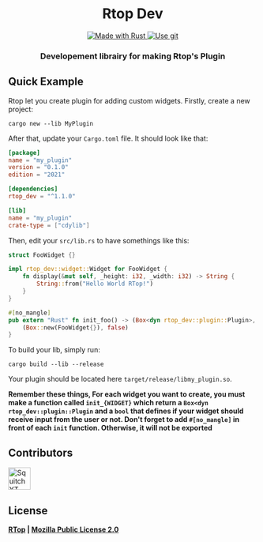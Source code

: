 <h1 align="center">
  Rtop Dev
</h1>
<p align="center">
    <a href="https://www.rust-lang.org/">
        <img src="https://img.shields.io/badge/Rust-000000?style=for-the-badge&logo=rust&logoColor=white" alt="Made with Rust">
    </a>
    <a href="https://github.com/RTopRS/Rtop">
        <img src="https://img.shields.io/badge/Git-F05032?style=for-the-badge&logo=git&logoColor=white" alt="Use git">
    </a>
</p>
<h3 align="center">
    <strong>Developement librairy for making Rtop's Plugin</strong>
</h3>

## Quick Example
Rtop let you create plugin for adding custom widgets.
Firstly, create a new project:
```
cargo new --lib MyPlugin
```
After that, update your `Cargo.toml` file. It should look like that:
```toml
[package]
name = "my_plugin"
version = "0.1.0"
edition = "2021"

[dependencies]
rtop_dev = "^1.1.0"

[lib]
name = "my_plugin"
crate-type = ["cdylib"]
```
Then, edit your `src/lib.rs` to have somethings like this:
```rust
struct FooWidget {}

impl rtop_dev::widget::Widget for FooWidget {
    fn display(&mut self, _height: i32, _width: i32) -> String {
        String::from("Hello World RTop!")
    }
}

#[no_mangle]
pub extern "Rust" fn init_foo() -> (Box<dyn rtop_dev::plugin::Plugin>, bool) {
    (Box::new(FooWidget{}), false)
}

```
To build your lib, simply run:
```
cargo build --lib --release
```
Your plugin should be located here `target/release/libmy_plugin.so`.

**Remember these things, For each widget you want to create, you must make a function called `init_{WIDGET}` which return a `Box<dyn rtop_dev::plugin::Plugin` and a `bool` that defines if your widget should receive input from the user or not.
Don't forget to add `#[no_mangle]` in front of each `init` function. Otherwise, it will not be exported**


## Contributors
[<img width="45" src="https://avatars.githubusercontent.com/u/63391793?v=4" alt="SquitchYT">](https://github.com/SquitchYT)

## License
**[RTop](https://github.com/RTopRS/Rtop) | [Mozilla Public License 2.0](https://github.com/RTopRS/Rtop/blob/main/LICENSE)**